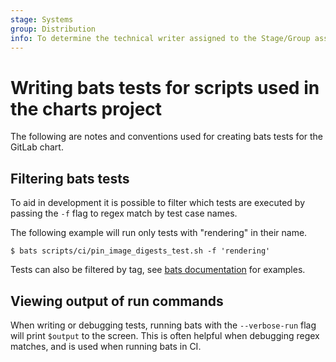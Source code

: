 ```yaml
---
stage: Systems
group: Distribution
info: To determine the technical writer assigned to the Stage/Group associated with this page, see https://handbook.gitlab.com/handbook/product/ux/technical-writing/#assignments
---
```


# Writing bats tests for scripts used in the charts project

The following are notes and conventions used for creating bats tests for the
GitLab chart.

## Filtering bats tests

To aid in development it is possible to filter which tests are executed by
passing the `-f` flag to regex match by test case names.

The following example will run only tests with "rendering" in their name.

```shell
$ bats scripts/ci/pin_image_digests_test.sh -f 'rendering'
```

Tests can also be filtered by tag, see [bats documentation](https://bats-core.readthedocs.io/en/stable/writing-tests.html#tagging-tests) for examples.

## Viewing output of run commands

When writing or debugging tests, running bats with the `--verbose-run` flag will print `$output` to the screen.
This is often helpful when debugging regex matches, and is used when running bats in CI.
